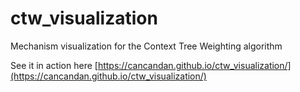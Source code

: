 # ctw_visualization
Mechanism visualization for the Context Tree Weighting algorithm 

See it in action here [https://cancandan.github.io/ctw_visualization/](https://cancandan.github.io/ctw_visualization/)
